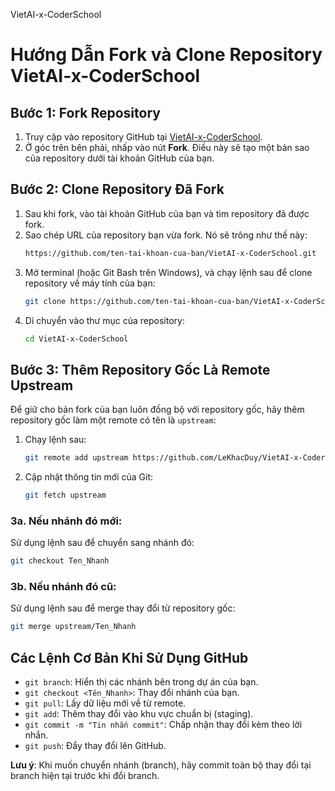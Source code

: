 VietAI-x-CoderSchool

# Hướng Dẫn Fork và Clone Repository VietAI-x-CoderSchool

## Bước 1: Fork Repository
1. Truy cập vào repository GitHub tại [VietAI-x-CoderSchool](https://github.com/LeKhacDuy/VietAI-x-CoderSchool).
2. Ở góc trên bên phải, nhấp vào nút **Fork**. Điều này sẽ tạo một bản sao của repository dưới tài khoản GitHub của bạn.

## Bước 2: Clone Repository Đã Fork
1. Sau khi fork, vào tài khoản GitHub của bạn và tìm repository đã được fork.
2. Sao chép URL của repository bạn vừa fork. Nó sẽ trông như thế này:
   ```bash
   https://github.com/ten-tai-khoan-cua-ban/VietAI-x-CoderSchool.git
   ```
3. Mở terminal (hoặc Git Bash trên Windows), và chạy lệnh sau để clone repository về máy tính của bạn:
   ```bash
   git clone https://github.com/ten-tai-khoan-cua-ban/VietAI-x-CoderSchool.git
   ```
4. Di chuyển vào thư mục của repository:
   ```bash
   cd VietAI-x-CoderSchool
   ```

## Bước 3: Thêm Repository Gốc Là Remote Upstream
Để giữ cho bản fork của bạn luôn đồng bộ với repository gốc, hãy thêm repository gốc làm một remote có tên là `upstream`:
1. Chạy lệnh sau:
   ```bash
   git remote add upstream https://github.com/LeKhacDuy/VietAI-x-CoderSchool.git
   ```
2. Cập nhật thông tin mới của Git:
   ```bash
   git fetch upstream
   ```

### 3a. Nếu nhánh đó mới:
Sử dụng lệnh sau để chuyển sang nhánh đó:
   ```bash
   git checkout Ten_Nhanh
   ```

### 3b. Nếu nhánh đó cũ:
Sử dụng lệnh sau để merge thay đổi từ repository gốc:
   ```bash
   git merge upstream/Ten_Nhanh
   ```

## Các Lệnh Cơ Bản Khi Sử Dụng GitHub
- `git branch`: Hiển thị các nhánh bên trong dự án của bạn.
- `git checkout <Tên_Nhanh>`: Thay đổi nhánh của bạn.
- `git pull`: Lấy dữ liệu mới về từ remote.
- `git add`: Thêm thay đổi vào khu vực chuẩn bị (staging).
- `git commit -m "Tin nhắn commit"`: Chấp nhận thay đổi kèm theo lời nhắn.
- `git push`: Đẩy thay đổi lên GitHub.

**Lưu ý**: Khi muốn chuyển nhánh (branch), hãy commit toàn bộ thay đổi tại branch hiện tại trước khi đổi branch.

